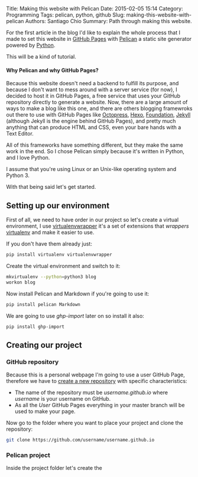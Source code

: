 Title: Making this website with Pelican
Date: 2015-02-05 15:14
Category: Programming
Tags: pelican, python, github
Slug: making-this-website-with-pelican
Authors: Santiago Chio
Summary: Path through making this website.

For the first article in the blog I'd like to explain the whole process that I made to set this website in
[GitHub Pages](https://pages.github.com/) with [Pelican](http://docs.getpelican.com/) a static site generator powered
by [Python](https://www.python.org/).

This will be a kind of tutorial.

#### Why Pelican and why GitHub Pages?
Because this website doesn't need a backend to fulfill its purpose, and because I don't want to mess around with a
server service (for now), I decided to host it in GitHub Pages, a free service that uses your GitHub repository directly to
generate a website.
Now, there are a large amount of ways to make a blog like this one, and there are others blogging
framewroks out there to use with GitHub Pages like [Octopress](http://octopress.org/), [Hexo](http://hexo.io/), 
[Foundation](http://foundation.zurb.com/), [Jekyll](http://jekyllrb.com/) (although Jekyll is the engine behind GitHub Pages),
and pretty much anything that can produce HTML and CSS, even your bare hands with a Text Editor.

All of this frameworks have something different, but they make the same work in the end.
So I chose Pelican simply because it's written in Python, and I love Python.

I assume that you're using Linux or an Unix-like operating system and Python 3.

With that being said let's get started.

## Setting up our environment
First of all, we need to have order in our project so let's create a virtual environment, I use
[virtualenvwrapper](https://virtualenvwrapper.readthedocs.org) it's a set of extensions that _wrappers_
[virtualenv](https://virtualenv.pypa.io) and make it easier to use.

If  you don't have them already just:
```sh
pip install virtualenv virtualenvwrapper
```
Create the virtual environment and switch to it:
```sh
mkvirtualenv --python=python3 blog
workon blog
```
Now install Pelican and Markdown if you're going to use it:
```sh
pip install pelican Markdown
```
We are going to use _ghp-import_ later on so install it also:
```sh
pip install ghp-import
```

## Creating our project

### GitHub repository
Because this is a personal webpage I'm going to use a user GitHub Page, therefore we have to [create a new repository](https://github.com/new)
with specific characteristics:
- The name of the repository must be _username.github.io_ where _username_ is your username on GitHub.
- As all the _User_ GitHub Pages everything in your master branch will be used to make your page.

Now go to the folder where you want to place your project and clone the repository:
```sh
git clone https://github.com/username/username.github.io
```

### Pelican project
Inside the project folder let's create the  
